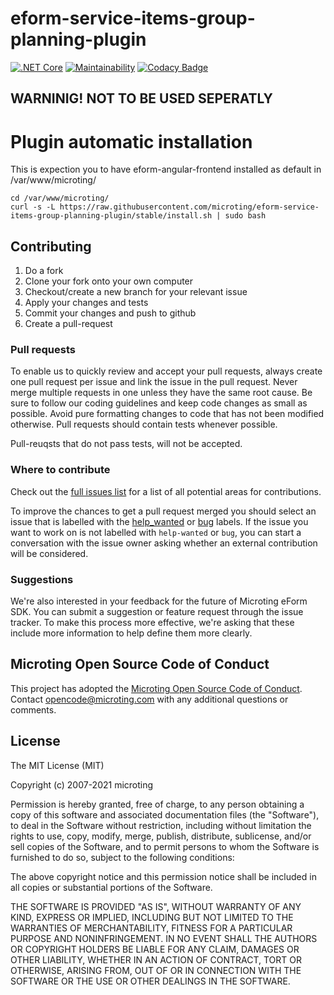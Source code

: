 # eform-service-items-group-planning-plugin
[![.NET Core](https://github.com/microting/eform-service-items-group-planning-plugin/actions/workflows/dotnet-core-master.yml/badge.svg)](https://github.com/microting/eform-service-items-group-planning-plugin/actions/workflows/dotnet-core-master.yml)
[![Maintainability](https://api.codeclimate.com/v1/badges/30ebe27ef9d6aded814d/maintainability)](https://codeclimate.com/github/microting/eform-service-items-group-planning-plugin/maintainability)
[![Codacy Badge](https://app.codacy.com/project/badge/Grade/035ca719408a45b093577d287929f7e7)](https://www.codacy.com/gh/microting/eform-service-items-group-planning-plugin/dashboard?utm_source=github.com&amp;utm_medium=referral&amp;utm_content=microting/eform-service-items-group-planning-plugin&amp;utm_campaign=Badge_Grade)

## WARNINIG! NOT TO BE USED SEPERATLY

# Plugin automatic installation

This is expection you to have eform-angular-frontend installed as default in /var/www/microting/

```
cd /var/www/microting/
curl -s -L https://raw.githubusercontent.com/microting/eform-service-items-group-planning-plugin/stable/install.sh | sudo bash
```

## Contributing

1. Do a fork
2. Clone your fork onto your own computer
3. Checkout/create a new branch for your relevant issue
4. Apply your changes and tests
5. Commit your changes and push to github
6. Create a pull-request

### Pull requests

To enable us to quickly review and accept your pull requests, always create one pull request per issue and link the issue in the pull request. Never merge multiple requests in one unless they have the same root cause. Be sure to follow our coding guidelines and keep code changes as small as possible. Avoid pure formatting changes to code that has not been modified otherwise. Pull requests should contain tests whenever possible.

Pull-reuqsts that do not pass tests, will not be accepted.

### Where to contribute

Check out the [full issues list](https://github.com/microting/eform-service-items-group-planning-plugin/issues) for a list of all potential areas for contributions.

To improve the chances to get a pull request merged you should select an issue that is labelled with the [help_wanted](https://github.com/microting/eform-service-items-group-planning-plugin/issues?q=is%3Aissue+is%3Aopen+label%3Ahelp_wanted) or [bug](https://github.com/microting/eform-service-items-group-planning-plugin/issues?q=is%3Aissue+is%3Aopen+label%3Abug) labels. If the issue you want to work on is not labelled with `help-wanted` or `bug`, you can start a conversation with the issue owner asking whether an external contribution will be considered.

### Suggestions

We're also interested in your feedback for the future of Microting eForm SDK. You can submit a suggestion or feature request through the issue tracker. To make this process more effective, we're asking that these include more information to help define them more clearly.

## Microting Open Source Code of Conduct

This project has adopted the [Microting Open Source Code of Conduct](https://www.microting.com/microting-open-source-code-of-conduct). Contact opencode@microting.com with any additional questions or comments.

## License

The MIT License (MIT)

Copyright (c) 2007-2021 microting

Permission is hereby granted, free of charge, to any person obtaining a copy
of this software and associated documentation files (the "Software"), to deal
in the Software without restriction, including without limitation the rights
to use, copy, modify, merge, publish, distribute, sublicense, and/or sell
copies of the Software, and to permit persons to whom the Software is
furnished to do so, subject to the following conditions:

The above copyright notice and this permission notice shall be included in all
copies or substantial portions of the Software.

THE SOFTWARE IS PROVIDED "AS IS", WITHOUT WARRANTY OF ANY KIND, EXPRESS OR
IMPLIED, INCLUDING BUT NOT LIMITED TO THE WARRANTIES OF MERCHANTABILITY,
FITNESS FOR A PARTICULAR PURPOSE AND NONINFRINGEMENT. IN NO EVENT SHALL THE
AUTHORS OR COPYRIGHT HOLDERS BE LIABLE FOR ANY CLAIM, DAMAGES OR OTHER
LIABILITY, WHETHER IN AN ACTION OF CONTRACT, TORT OR OTHERWISE, ARISING FROM,
OUT OF OR IN CONNECTION WITH THE SOFTWARE OR THE USE OR OTHER DEALINGS IN THE
SOFTWARE.
